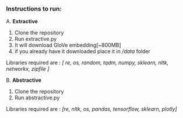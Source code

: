 ### **Instructions to run:**

A. **Extractive**

1. Clone the repository
2. Run extractive.py
3. It will download GloVe embedding[~800MB]
4. if you already have it downloaded place it in _/data_ folder

Libraries required are :
_[ re, os, random, tqdm, numpy, sklearn, nltk, networkx, zipfile ]_

B. **Abstractive**
1. Clone the repository
2. Run abstractive.py

Libraries required are :
_[re, nltk, os, pandas, tensorflow, sklearn, plotly]_ 
